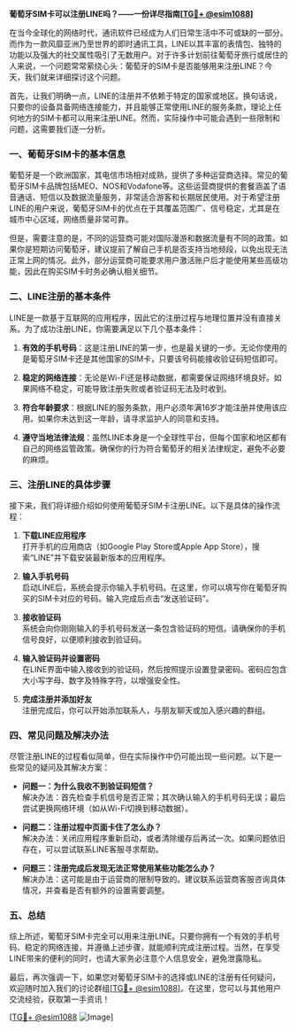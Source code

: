 **葡萄牙SIM卡可以注册LINE吗？——一份详尽指南[[TG💪+ @esim1088](https://t.me/s/esim1088)]**

在当今全球化的网络时代，通讯软件已经成为人们日常生活中不可或缺的一部分。而作为一款风靡亚洲乃至世界的即时通讯工具，LINE以其丰富的表情包、独特的功能以及强大的社交属性吸引了无数用户。对于许多计划前往葡萄牙旅行或居住的人来说，一个问题常常萦绕心头：葡萄牙的SIM卡是否能够用来注册LINE？今天，我们就来详细探讨这个问题。

首先，让我们明确一点，LINE的注册并不依赖于特定的国家或地区。换句话说，只要你的设备具备网络连接能力，并且能够正常使用LINE的服务条款，理论上任何地方的SIM卡都可以用来注册LINE。然而，实际操作中可能会遇到一些限制和问题，这需要我们逐一分析。

### **一、葡萄牙SIM卡的基本信息**

葡萄牙是一个欧洲国家，其电信市场相对成熟，提供了多种运营商选择。常见的葡萄牙SIM卡品牌包括MEO、NOS和Vodafone等。这些运营商提供的套餐涵盖了语音通话、短信以及数据流量服务，非常适合游客和长期居民使用。对于希望注册LINE的用户来说，葡萄牙SIM卡的优点在于其覆盖范围广、信号稳定，尤其是在城市中心区域，网络质量非常可靠。

但是，需要注意的是，不同的运营商可能对国际漫游和数据流量有不同的政策。如果你是短期访问葡萄牙，建议提前了解自己手机是否支持当地频段，以免出现无法正常上网的情况。此外，部分运营商可能要求用户激活账户后才能使用某些高级功能，因此在购买SIM卡时务必确认相关细节。

### **二、LINE注册的基本条件**

LINE是一款基于互联网的应用程序，因此它的注册过程与地理位置并没有直接关系。为了成功注册LINE，你需要满足以下几个基本条件：

1. **有效的手机号码**：这是注册LINE的第一步，也是最关键的一步。无论你使用的是葡萄牙SIM卡还是其他国家的SIM卡，只要该号码能接收验证码短信即可。
   
2. **稳定的网络连接**：无论是Wi-Fi还是移动数据，都需要保证网络环境良好。如果网络不稳定，可能导致注册失败或者验证码无法及时收到。

3. **符合年龄要求**：根据LINE的服务条款，用户必须年满16岁才能注册并使用该应用。如果你未达到这一年龄，请寻求监护人的同意和支持。

4. **遵守当地法律法规**：虽然LINE本身是一个全球性平台，但每个国家和地区都有自己的网络监管政策。确保你的行为符合葡萄牙的相关法律规定，避免不必要的麻烦。

### **三、注册LINE的具体步骤**

接下来，我们将详细介绍如何使用葡萄牙SIM卡注册LINE。以下是具体的操作流程：

1. **下载LINE应用程序**  
   打开手机的应用商店（如Google Play Store或Apple App Store），搜索“LINE”并下载安装最新版本的应用程序。

2. **输入手机号码**  
   启动LINE后，系统会提示你输入手机号码。在这里，你可以填写你在葡萄牙购买的SIM卡对应的号码。输入完成后点击“发送验证码”。

3. **接收验证码**  
   系统会向你刚刚输入的手机号码发送一条包含验证码的短信。请确保你的手机信号良好，以便顺利接收到验证码。

4. **输入验证码并设置密码**  
   在LINE界面中输入接收到的验证码，然后按照提示设置登录密码。密码应包含大小写字母、数字及特殊字符，以增强安全性。

5. **完成注册并添加好友**  
   注册完成后，你可以开始添加联系人，与朋友聊天或加入感兴趣的群组。

### **四、常见问题及解决办法**

尽管注册LINE的过程看似简单，但在实际操作中仍可能出现一些问题。以下是一些常见的疑问及其解决方案：

- **问题一：为什么我收不到验证码短信？**  
  解决办法：首先检查手机信号是否正常；其次确认输入的手机号码无误；最后尝试更换网络环境（如从Wi-Fi切换到移动数据）。

- **问题二：注册过程中页面卡住了怎么办？**  
  解决办法：关闭应用程序重新启动，或者清除缓存后再试一次。如果问题依旧存在，可以尝试联系LINE客服寻求帮助。

- **问题三：注册完成后发现无法正常使用某些功能怎么办？**  
  解决办法：这可能是由于运营商的限制导致的。建议联系运营商客服咨询具体情况，并查看是否有额外的设置需要调整。

### **五、总结**

综上所述，葡萄牙SIM卡完全可以用来注册LINE。只要你拥有一个有效的手机号码、稳定的网络连接，并遵循上述步骤，就能顺利完成注册过程。当然，在享受LINE带来的便利的同时，也请大家务必注意个人信息安全，避免泄露隐私。

最后，再次强调一下，如果您对葡萄牙SIM卡的选择或LINE的注册有任何疑问，欢迎随时加入我们的讨论群组[[TG💪+ @esim1088](https://t.me/s/esim1088)]。在这里，您可以与其他用户交流经验，获取第一手资讯！

[[TG💪+ @esim1088](https://t.me/s/esim1088) ![Image](https://i.postimg.cc/4NQfJmqS/Snipaste-2025-05-13-00-14-12.png)]